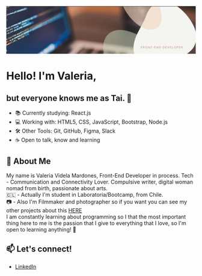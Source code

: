 <img src="./images/background2.png" alt="Hello World!"/>

# Hello! I'm Valeria, <br>
## but everyone knows me as Tai. 🌿

- 📚 Currently studying:  React.js 
- 💻  Working with: HTML5, CSS, JavaScript, Bootstrap, Node.js
- 🛠  Other Tools: Git, GitHub, Figma, Slack
- ☕  Open to talk, know and learning

## 💬 About Me

My name is Valeria Videla Mardones, Front-End Developer in process. Tech - Communication and Connectivity Lover. 
Compulsive writer, digital woman nomad from birth, passionate about arts.
<br>
🇨🇱 - Actually I'm student in Laboratoria/Bootcamp, from Chile. <br>
📷  - Also I'm Filmmaker and photographer so if you want you can see my other projects about this [HERE](https://www.valeriavidela.cl) 
<br>
I am constantly learning about programming so I that the most important thing here to me is the passion that I give to everything that I love, so I'm open to learning anything! 🌱




## 📫 Let's connect!

- [LinkedIn](https://www.linkedin.com/in/valeriavidela/)
